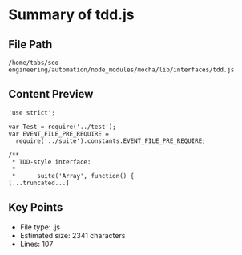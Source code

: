 # Summary of tdd.js
  
## File Path
`/home/tabs/seo-engineering/automation/node_modules/mocha/lib/interfaces/tdd.js`

## Content Preview
```
'use strict';

var Test = require('../test');
var EVENT_FILE_PRE_REQUIRE =
  require('../suite').constants.EVENT_FILE_PRE_REQUIRE;

/**
 * TDD-style interface:
 *
 *      suite('Array', function() {
[...truncated...]
```

## Key Points
- File type: .js
- Estimated size: 2341 characters
- Lines: 107
